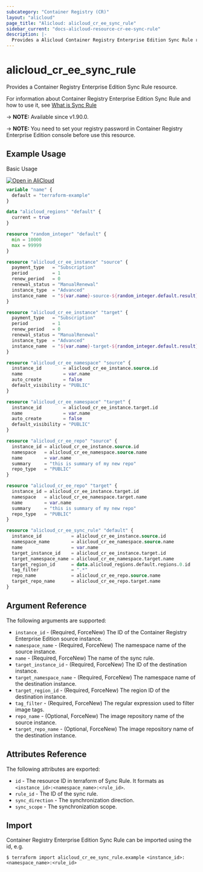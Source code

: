 ```yaml
---
subcategory: "Container Registry (CR)"
layout: "alicloud"
page_title: "Alicloud: alicloud_cr_ee_sync_rule"
sidebar_current: "docs-alicloud-resource-cr-ee-sync-rule"
description: |-
  Provides a Alicloud Container Registry Enterprise Edition Sync Rule resource.
---
```


# alicloud_cr_ee_sync_rule

Provides a Container Registry Enterprise Edition Sync Rule resource.

For information about Container Registry Enterprise Edition Sync Rule and how to use it, see [What is Sync Rule](https://www.alibabacloud.com/help/en/acr/developer-reference/api-cr-2018-12-01-createreposyncrule)

-> **NOTE:** Available since v1.90.0.

-> **NOTE:** You need to set your registry password in Container Registry Enterprise Edition console before use this resource.

## Example Usage

Basic Usage

<div style="display: block;margin-bottom: 40px;"><div class="oics-button" style="float: right;position: absolute;margin-bottom: 10px;">
  <a href="https://api.aliyun.com/api-tools/terraform?resource=alicloud_cr_ee_sync_rule&exampleId=c3601641-76e9-366f-8537-d12a444594ef3a25ed35&activeTab=example&spm=docs.r.cr_ee_sync_rule.0.c360164176&intl_lang=EN_US" target="_blank">
    <img alt="Open in AliCloud" src="https://img.alicdn.com/imgextra/i1/O1CN01hjjqXv1uYUlY56FyX_!!6000000006049-55-tps-254-36.svg" style="max-height: 44px; max-width: 100%;">
  </a>
</div></div>

```terraform
variable "name" {
  default = "terraform-example"
}

data "alicloud_regions" "default" {
  current = true
}

resource "random_integer" "default" {
  min = 10000
  max = 99999
}

resource "alicloud_cr_ee_instance" "source" {
  payment_type   = "Subscription"
  period         = 1
  renew_period   = 0
  renewal_status = "ManualRenewal"
  instance_type  = "Advanced"
  instance_name  = "${var.name}-source-${random_integer.default.result}"
}

resource "alicloud_cr_ee_instance" "target" {
  payment_type   = "Subscription"
  period         = 1
  renew_period   = 0
  renewal_status = "ManualRenewal"
  instance_type  = "Advanced"
  instance_name  = "${var.name}-target-${random_integer.default.result}"
}

resource "alicloud_cr_ee_namespace" "source" {
  instance_id        = alicloud_cr_ee_instance.source.id
  name               = var.name
  auto_create        = false
  default_visibility = "PUBLIC"
}

resource "alicloud_cr_ee_namespace" "target" {
  instance_id        = alicloud_cr_ee_instance.target.id
  name               = var.name
  auto_create        = false
  default_visibility = "PUBLIC"
}

resource "alicloud_cr_ee_repo" "source" {
  instance_id = alicloud_cr_ee_instance.source.id
  namespace   = alicloud_cr_ee_namespace.source.name
  name        = var.name
  summary     = "this is summary of my new repo"
  repo_type   = "PUBLIC"
}

resource "alicloud_cr_ee_repo" "target" {
  instance_id = alicloud_cr_ee_instance.target.id
  namespace   = alicloud_cr_ee_namespace.target.name
  name        = var.name
  summary     = "this is summary of my new repo"
  repo_type   = "PUBLIC"
}

resource "alicloud_cr_ee_sync_rule" "default" {
  instance_id           = alicloud_cr_ee_instance.source.id
  namespace_name        = alicloud_cr_ee_namespace.source.name
  name                  = var.name
  target_instance_id    = alicloud_cr_ee_instance.target.id
  target_namespace_name = alicloud_cr_ee_namespace.target.name
  target_region_id      = data.alicloud_regions.default.regions.0.id
  tag_filter            = ".*"
  repo_name             = alicloud_cr_ee_repo.source.name
  target_repo_name      = alicloud_cr_ee_repo.target.name
}
```

## Argument Reference

The following arguments are supported:

* `instance_id` - (Required, ForceNew) The ID of the Container Registry Enterprise Edition source instance.
* `namespace_name` - (Required, ForceNew) The namespace name of the source instance.
* `name` - (Required, ForceNew) The name of the sync rule.
* `target_instance_id` - (Required, ForceNew) The ID of the destination instance.
* `target_namespace_name` - (Required, ForceNew) The namespace name of the destination instance.
* `target_region_id` - (Required, ForceNew) The region ID of the destination instance.
* `tag_filter` - (Required, ForceNew) The regular expression used to filter image tags.
* `repo_name` - (Optional, ForceNew) The image repository name of the source instance.
* `target_repo_name` - (Optional, ForceNew) The image repository name of the destination instance.

## Attributes Reference

The following attributes are exported:

* `id` - The resource ID in terraform of Sync Rule. It formats as `<instance_id>:<namespace_name>:<rule_id>`.
* `rule_id` - The ID of the sync rule.
* `sync_direction` - The synchronization direction.
* `sync_scope` - The synchronization scope.

## Import

Container Registry Enterprise Edition Sync Rule can be imported using the id, e.g.

```shell
$ terraform import alicloud_cr_ee_sync_rule.example <instance_id>:<namespace_name>:<rule_id>
```
